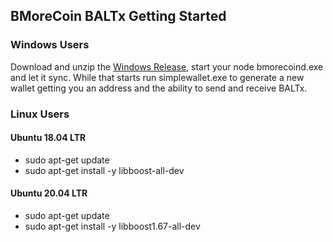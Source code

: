 ## BMoreCoin BALTx Getting Started

### Windows Users
Download and unzip the [Windows Release](https://github.com/BMoreToken/bmorecoin/releases/download/0.0.1/ccx-cli-win64-v0.0.1.zip), start your node bmorecoind.exe and let it sync. While that starts run simplewallet.exe to generate a new wallet getting you an address and the ability to send and receive BALTx.

### Linux Users
#### Ubuntu 18.04 LTR
* sudo apt-get update
* sudo apt-get install -y libboost-all-dev

#### Ubuntu 20.04 LTR
* sudo apt-get update
* sudo apt-get install -y libboost1.67-all-dev
